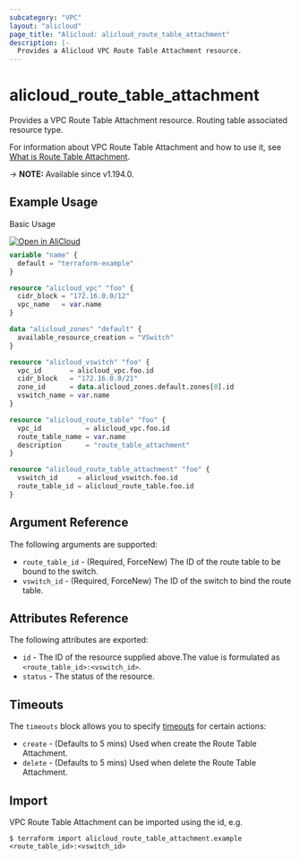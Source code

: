 ```yaml
---
subcategory: "VPC"
layout: "alicloud"
page_title: "Alicloud: alicloud_route_table_attachment"
description: |-
  Provides a Alicloud VPC Route Table Attachment resource.
---
```


# alicloud_route_table_attachment

Provides a VPC Route Table Attachment resource. Routing table associated resource type.

For information about VPC Route Table Attachment and how to use it, see [What is Route Table Attachment](https://www.alibabacloud.com/help/doc-detail/174112.htm).

-> **NOTE:** Available since v1.194.0.

## Example Usage

Basic Usage

<div style="display: block;margin-bottom: 40px;"><div class="oics-button" style="float: right;position: absolute;margin-bottom: 10px;">
  <a href="https://api.aliyun.com/api-tools/terraform?resource=alicloud_route_table_attachment&exampleId=a535fc50-bec3-8c20-8e52-4be98addbbe1ad679080&activeTab=example&spm=docs.r.route_table_attachment.0.a535fc50be&intl_lang=EN_US" target="_blank">
    <img alt="Open in AliCloud" src="https://img.alicdn.com/imgextra/i1/O1CN01hjjqXv1uYUlY56FyX_!!6000000006049-55-tps-254-36.svg" style="max-height: 44px; max-width: 100%;">
  </a>
</div></div>

```terraform
variable "name" {
  default = "terraform-example"
}

resource "alicloud_vpc" "foo" {
  cidr_block = "172.16.0.0/12"
  vpc_name   = var.name
}

data "alicloud_zones" "default" {
  available_resource_creation = "VSwitch"
}

resource "alicloud_vswitch" "foo" {
  vpc_id       = alicloud_vpc.foo.id
  cidr_block   = "172.16.0.0/21"
  zone_id      = data.alicloud_zones.default.zones[0].id
  vswitch_name = var.name
}

resource "alicloud_route_table" "foo" {
  vpc_id           = alicloud_vpc.foo.id
  route_table_name = var.name
  description      = "route_table_attachment"
}

resource "alicloud_route_table_attachment" "foo" {
  vswitch_id     = alicloud_vswitch.foo.id
  route_table_id = alicloud_route_table.foo.id
}
```

## Argument Reference

The following arguments are supported:
* `route_table_id` - (Required, ForceNew) The ID of the route table to be bound to the switch.
* `vswitch_id` - (Required, ForceNew) The ID of the switch to bind the route table.

## Attributes Reference

The following attributes are exported:
* `id` - The ID of the resource supplied above.The value is formulated as `<route_table_id>:<vswitch_id>`.
* `status` - The status of the resource.

## Timeouts

The `timeouts` block allows you to specify [timeouts](https://www.terraform.io/docs/configuration-0-11/resources.html#timeouts) for certain actions:
* `create` - (Defaults to 5 mins) Used when create the Route Table Attachment.
* `delete` - (Defaults to 5 mins) Used when delete the Route Table Attachment.

## Import

VPC Route Table Attachment can be imported using the id, e.g.

```shell
$ terraform import alicloud_route_table_attachment.example <route_table_id>:<vswitch_id>
```